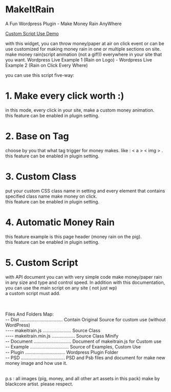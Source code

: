 # MakeItRain
A Fun Wordpress Plugin - Make Money Rain AnyWhere

<a href="http://blackcore.ir/envato/codecanyon/make-it-rain/">Custom Script Use Demo</a>

with this widget, you can throw money/paper at air on click event or can be use customized for making money rain in one or multiple sections on site. make money rain(script animation (not a gif!)) everywhere in your site that you want. 
Wordpress Live Example 1 (Rain on Logo) - Wordpress Live Example 2 (Rain on Click Every Where) 

you can use this script five-way:

# 1. Make every click worth :)
in this mode, every click in your site, make a custom money animation. <br>
this feature can be enabled in plugin setting.
# 2. Base on Tag
choose by you that what tag trigger for money makes. like : < a > < img > .<br>
this feature can be enabled in plugin setting.
# 3. Custom Class
put your custom CSS class name in setting and every element that contains specified class name make money on click. <br>
this feature can be enabled in plugin setting.
# 4. Automatic Money Rain
this feature example is this page header (money rain on the pig). <br>
this feature can be enabled in plugin setting. 
# 5. Custom Script
with API document you can with very simple code make money/paper rain in any size and type and control speed. In addition with this documentation, you can use the main script on any site ( not just wp) <br>
a custom script must add.

<br><br>
Files And Folders Map:<br>
-- Dist ................................. Contain Original Source  for custom use (without WordPress)<br>
---- makeitrain.js ...................... Source Class<br>
---- makeitrain.min.js .................. Source Class Minify<br>
-- Document ............................. Document of makeitrain.js for Custom use<br>
-- Example .............................. Source of Examples, Custom Use <br>
-- Plugin ............................... Wordpress Plugin Folder<br>
-- PSD .................................. PSD and Psb files and document for make new money image and how use it.<br><br>

p.s : all images (pig, money, and all other art assets in this pack) make by blackcore artist. please respect.
